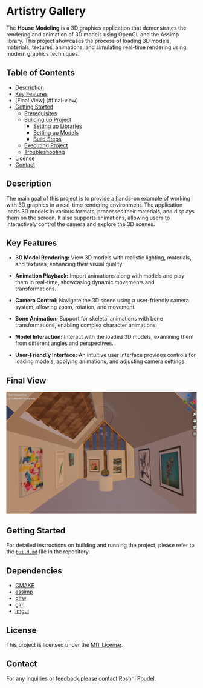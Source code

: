 # Artistry Gallery

The **House Modeling** is a 3D graphics application that demonstrates the rendering and animation of 3D models using OpenGL and the Assimp library. This project showcases the process of loading 3D models, materials, textures, animations, and simulating real-time rendering using modern graphics techniques.


## Table of Contents

- [Description](#description)
- [Key Features](#key-features)
- [Final View] (#final-view)
- [Getting Started](#getting-started)
  - [Prerequisites](./build.md#prerequisites)
  - [Building up Project](./build.md#building-the-project)
    - [Setting up Libraries](./build.md#setting-up-libraries)
    - [Setting up Models](./build.md#setting-up-models)
    - [Build Steps](./build.md#builds-steps)
  - [Executing Project](./build.md#executing-project)
  - [Troubleshooting](./build.md#troubleshooting)
- [License](#license)
- [Contact](#contact)

## Description

The main goal of this project is to provide a hands-on example of working with 3D graphics in a real-time rendering environment. The application loads 3D models in various formats, processes their materials, and displays them on the screen. It also supports animations, allowing users to interactively control the camera and explore the 3D scenes.

## Key Features

- **3D Model Rendering:** View 3D models with realistic lighting, materials, and textures, enhancing their visual quality.

- **Animation Playback:** Import animations along with models and play them in real-time, showcasing dynamic movements and transformations.

- **Camera Control:** Navigate the 3D scene using a user-friendly camera system, allowing zoom, rotation, and movement.

- **Bone Animation:** Support for skeletal animations with bone transformations, enabling complex character animations.

- **Model Interaction:** Interact with the loaded 3D models, examining them from different angles and perspectives.

- **User-Friendly Interface:** An intuitive user interface provides controls for loading models, applying animations, and adjusting camera settings.

## Final View 
![Alt text](<Screen Shot 2023-08-22 at 3.04.05 PM.png>)


## Getting Started

For detailed instructions on building and running the project, please refer to the [`build.md`](./build.md) file in the repository.

## Dependencies

- [CMAKE](https://cmake.org)
- [assimp](https://github.com/assimp/assimp)
- [glfw](https://github.com/glfw/glfw)
- [glm](https://github.com/g-truc/glm)
- [imgui](https://github.com/ocornut/imgui)

## License

This project is licensed under the [MIT License](LICENSE).

## Contact

For any inquiries or feedback,please contact [Roshni Poudel](mailto:roshnipoudel1556@gmail.com).